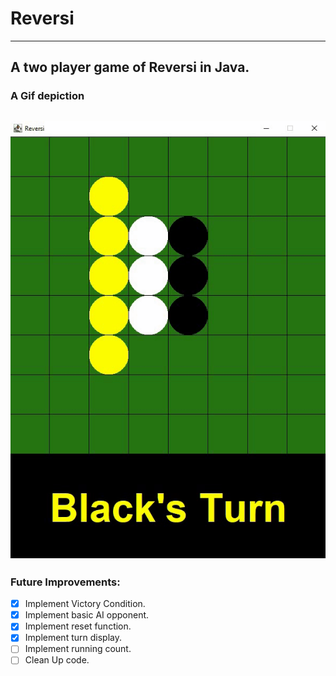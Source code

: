 # Reversi
---
A two player game of Reversi in Java.
---
### A Gif depiction
![Reversi GIF](https://github.com/Jacob-Lillywhite/Reversi/blob/master/Screenshots/Reversi2.gif)
---
### Future Improvements: 
- [x] Implement Victory Condition.
- [x] Implement basic AI opponent.
- [x] Implement reset function.
- [x] Implement turn display.
- [ ] Implement running count. 
- [ ] Clean Up code.

